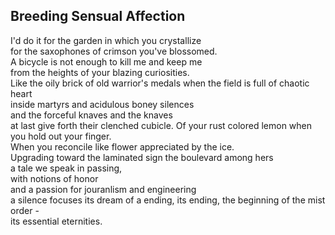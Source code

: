 Breeding Sensual Affection
--------------------------
I'd do it for the garden in which you crystallize  
for the saxophones of crimson you've blossomed.  
A bicycle is not enough to kill me and keep me  
from the heights of your blazing curiosities.  
Like the oily brick of old warrior's medals when the field is full of chaotic heart  
inside martyrs and acidulous boney silences  
and the forceful knaves and the knaves  
at last give forth their clenched cubicle. Of your rust colored lemon when you hold out your finger.  
When you reconcile like flower appreciated by the ice.  
Upgrading toward the laminated sign the boulevard among hers  
a tale we speak in passing,  
with notions of honor  
and a passion for jouranlism and engineering  
a silence focuses its dream of a ending, its ending, the beginning of the mist order -  
its essential eternities.  
